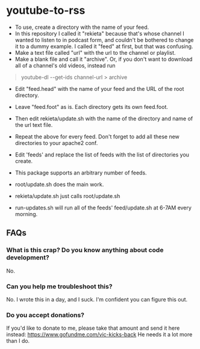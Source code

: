 # youtube-to-rss

* To use, create a directory with the name of your feed.
* In this repository I called it "rekieta" because that's whose channel I wanted to listen to in podcast form, and couldn't be bothered to change it to a dummy example. I called it "feed" at first, but that was confusing.
* Make a text file called "url" with the url to the channel or playlist.
* Make a blank file and call it "archive". Or, if you don't want to download all of a channel's old videos, instead run
>  youtube-dl --get-ids channel-url > archive
* Edit "feed.head" with the name of your feed and the URL of the root directory.
* Leave "feed.foot" as is. Each directory gets its own feed.foot.
* Then edit rekieta/update.sh with the name of the directory and name of the url text file.

* Repeat the above for every feed. Don't forget to add all these new directories to your apache2 conf.

* Edit 'feeds' and replace the list of feeds with the list of directories you create.
* This package supports an arbitrary number of feeds.

* root/update.sh does the main work.
* rekieta/update.sh just calls root/update.sh
* run-updates.sh will run all of the feeds' feed/update.sh at 6-7AM every morning.


## FAQs

### What is this crap? Do you know anything about code development?
No.

### Can you help me troubleshoot this?
No. I wrote this in a day, and I suck. I'm confident you can figure this out.

### Do you accept donations?
If you'd like to donate to me, please take that amount and send it here instead:
https://www.gofundme.com/vic-kicks-back
He needs it a lot more than I do.
